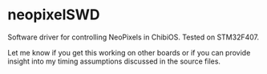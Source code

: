 # neopixelSWD
Software driver for controlling NeoPixels in ChibiOS. Tested on STM32F407.

Let me know if you get this working on other boards or if you can provide insight into my timing assumptions discussed in the source files.
